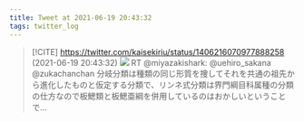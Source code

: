 ```yaml
---
title: Tweet at 2021-06-19 20:43:32
tags: twitter_log
---
```


> [!CITE] https://twitter.com/kaisekiriu/status/1406216070977888258 (2021-06-19 20:43:32)
> ![](https://twitter.com/kaisekiriu/status/1406216070977888258)
> RT @miyazakishark: @uehiro_sakana @zukachanchan 分岐分類は種類の同じ形質を捜してそれを共通の祖先から進化したものと仮定する分類で、リンネ式分類は界門綱目科属種の分類の仕方なので板鰓類と板鰓亜綱を併用しているのはおかしいということで…
